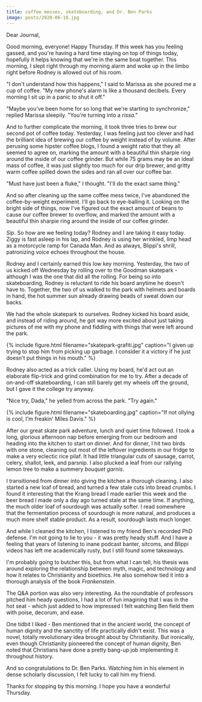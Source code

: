 ```yaml
---
title: coffee messes, skateboarding, and Dr. Ben Parks
image: posts/2020-06-18.jpg
---
```


Dear Journal,

Good morning, everyone!  Happy Thursday.  If this week has you feeling
gassed, and you're having a hard time staying on top of things today,
hopefully it helps knowing that we're in the same boat together.  This
morning, I slept right through my morning alarm and woke up in the
limbo right before Rodney is allowed out of his room.

"I don't understand how this happens," I said to Marissa as she poured
me a cup of coffee.  "My new phone's alarm is like a thousand
decibels.  Every morning I sit up in a panic to shut it off."

"Maybe you've been home for so long that we're starting to
synchronize," replied Marissa sleepily.  "You're turning into a
_rissa_."

And to further complicate the morning, it took three tries to brew our
second pot of coffee today.  Yesterday, I was feeling just too clever
and had the brilliant idea of brewing our coffee by weight instead of
by volume.  After perusing some hipster coffee blogs, I found a weight
ratio that they all seemed to agree on, marking the amount with a
beautiful thin sharpie ring around the inside of our coffee grinder.
But while 75 grams may be an ideal mass of coffee, it was just
slightly too much for our drip brewer, and gritty warm coffee spilled
down the sides and ran all over our coffee bar.

"Must have just been a fluke," I thought.  "I'll do the exact same
thing."

And so after cleaning up the same coffee mess twice, I've abandoned
the coffee-by-weight experiment.  I'll go back to eye-balling it.
Looking on the bright side of things, now I've figured out the exact
amount of beans to cause our coffee brewer to overflow, and marked the
amount with a beautiful thin sharpie ring around the inside of our
coffee grinder.

_Sip_.  So how are we feeling today?  Rodney and I are taking it easy
today.  Ziggy is fast asleep in his lap, and Rodney is using her
wrinkled, limp head as a motorcycle ramp for Canada Man.  And as
always, Blippi's shrill, patronizing voice echoes throughout the
house.

Rodney and I certainly earned this low key morning.  Yesterday, the
two of us kicked off Wednesday by rolling over to the Goodman
skatepark - although I was the one that did all the rolling.  For
being so into skateboarding, Rodney is reluctant to ride his board
anytime he doesn't have to.  Together, the two of us walked to the
park with helmets and boards in hand, the hot summer sun already
drawing beads of sweat down our backs.

We had the whole skatepark to ourselves.  Rodney kicked his board
aside, and instead of riding around, he got way more excited about
just taking pictures of me with my phone and fiddling with things that
were left around the park.

{% include figure.html filename="skatepark-grafiti.jpg" caption="I
given up trying to stop him from picking up garbage.  I consider it a
victory if he just doesn't put things in his mouth." %}

Rodney also acted as a trick caller.  Using my board, he'd act out an
elaborate flip-trick and grind combination for me to try.  After a
decade of on-and-off skateboarding, I can still barely get my wheels
off the ground, but I gave it the college try anyway.

"Nice try, Dada," he yelled from across the park.  "Try again."

{% include figure.html 
filename="skateboarding.jpg" 
caption="If not ollying is cool, I'm freakin' Miles Davis." %}

After our great skate park adventure, lunch and quiet time followed.
I took a long, glorious afternoon nap before emerging from our bedroom
and heading into the kitchen to start on dinner.  And for dinner, I
hit two birds with one stone, cleaning out most of the leftover
ingredients in our fridge to make a very eclectic rice pilaf.  It had
little triangular cuts of sausage, carrot, celery, shallot, leek, and
parsnip.  I also plucked a leaf from our rallying lemon tree to make a
summery _bouquet garnis_.

I transitioned from dinner into giving the kitchen a thorough
cleaning.  I also started a new loaf of bread, and turned a few stale
cuts into bread crumbs.  I found it interesting that the Krang bread I
made earlier this week and the beer bread I made only a day ago turned
stale at the same time.  If anything, the much older loaf of sourdough
was actually softer.  I read somewhere that the fermentation process
of sourdough is more natural, and produces a much more shelf stable
product.  As a result, sourdough lasts much longer.

And while I cleaned the kitchen, I listened to my friend Ben's
recorded PhD defense.  I'm not going to lie to you - it was pretty
heady stuff.  And I have a feeling that years of listening to inane
podcast banter, sitcoms, and Blippi videos has left me academically
rusty, but I still found some takeaways.

I'm probably going to butcher this, but from what I can tell, his
thesis was around exploring the relationship between myth, magic, and
technology and how it relates to Christianity and bioethics.  He also
somehow tied it into a thorough analysis of the book _Frankenstein_.

The Q&A portion was also very interesting.  As the roundtable of
professors pitched him heady questions, I had a lot of fun imagining
that I was in the hot seat - which just added to how impressed I felt
watching Ben field them with poise, decorum, and ease.

One tidbit I liked - Ben mentioned that in the ancient world, the
concept of human dignity and the sanctity of life practically didn't
exist.  This was a novel, totally revolutionary idea brought about by
Christianity.  But ironically, even though Christianity pioneered the
concept of human dignity, Ben noted that Christians have done a pretty
bang-up job implementing it throughout history.

And so congratulations to Dr. Ben Parks.  Watching him in his element
in dense scholarly discussion, I felt lucky to call him my friend.

Thanks for stopping by this morning.  I hope you have a wonderful
Thursday.

